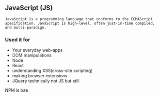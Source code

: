 ## JavaScript (JS)
```
JavaScript is a programming language that conforms to the ECMAScript specification. JavaScript is high-level, often just-in-time compiled, and multi-paradigm.
```

### Used it for
- Your everyday web-apps
- DOM manipulations
- Node
- React
- understanding XSS(cross-site scripting)
- making browser extensions
- JQuery technically not JS but still 


NPM is bae